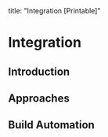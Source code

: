 <frontmatter>
title: "Integration [Printable]"
</frontmatter>

<link rel="stylesheet" href="{{baseUrl}}/css/textbook.css">

<div class="website-content">

<div id="main">

# Integration

## Introduction

<include src="introduction/what/unit-inParent-asFlat-print.md" boilerplate />

## Approaches

<include src="approaches/lateVsEarly/unit-inParent-asFlat-print.md" boilerplate />
<include src="approaches/bigBangVsIncremental/unit-inParent-asFlat-print.md" boilerplate />
<include src="approaches/topDownVsBottomUp/unit-inParent-asFlat-print.md" boilerplate />

## Build Automation

<include src="buildAutomation/what/unit-inParent-asFlat-print.md" boilerplate />
<include src="buildAutomation/continuousIntegrationDeployment/unit-inParent-asFlat-print.md" boilerplate />

</div>

</div>
